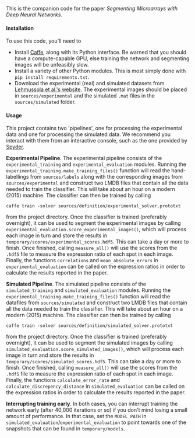 This is the companion code for the paper *Segmenting Microarrays with Deep Neural Networks*.

#### Installation 
To use this code, you'll need to
 - Install [Caffe](http://caffe.berkeleyvision.org/), along with its Python interface. Be warned that you should have a compute-capable GPU, else training the network and segmenting images will be unfeasibly slow.
 - Install a variety of other Python modules. This is most simply done with `pip install requirements.txt`.
 - Download the experimental (real) and simulated datasets from [Lehmussola et al.'s website](http://www.cs.tut.fi/sgn/csb/spotseg/). The experimental images should be placed in `sources/experimental` and the simulated `.mat` files in the `sources/simulated` folder. 

#### Usage
This project contains two 'pipelines', one for processing the experimental data and one for processing the simulated data. We recommend you interact with them from an interactive console, such as the one provided by [Spyder](https://github.com/spyder-ide/spyder).

**Experimental Pipeline**. The experimental pipeline consists of the `experimental_training` and `experimental_evaluation` modules. Running the `experimental_training.make_training_files()` function will read the hand-labellings from `sources/labels` along with the corresponding images from `sources/experimental` and construct two LMDB files that contain all the data needed to train the classifier. This will take about an hour on a modern (2015) machine. The classifier can then be trained by calling 

``caffe train -solver sources/definition/experimental_solver.prototxt``

from the project directory. Once the classifier is trained (preferably overnight), it can be used to segment the experimental images by calling `experimental_evaluation.score_experimental_images()`, which will process each image in turn and store the results in `temporary/scores/experimental_scores.hdf5`. This can take a day or more to finish. Once finished, calling `measure_all()` will use the scores from the `.hdf5` file to measure the expression ratio of each spot in each image. Finally, the functions `correlations` and `mean_absolute_errors` in `experimental_evaluation` can be called on the expression ratios in order to calculate the results reported in the paper.

**Simulated Pipeline**. The simulated pipeline consists of the `simulated_training` and `simulated_evaluation` modules. Running the `experimental_training.make_training_files()` function will read the datafiles from `sources/simulated` and construct two LMDB files that contain all the data needed to train the classifier. This will take about an hour on a modern (2015) machine. The classifier can then be trained by calling 

``caffe train -solver sources/definition/simulated_solver.prototxt``

from the project directory. Once the classifier is trained (preferably overnight), it can be used to segment the simulated images by calling `simulated_evaluation.score_simulated_images()`, which will process each image in turn and store the results in `temporary/scores/simulated_scores.hdf5`. This can take a day or more to finish. Once finished, calling `measure_all()` will use the scores from the `.hdf5` file to measure the expression ratio of each spot in each image. Finally, the functions `calculate_error_rate` and `calculate_discrepency_distance` in `simulated_evaluation` can be called on the expression ratios in order to calculate the results reported in the paper.

**Interrupting training early**. In both cases, you can interrupt training the network early (after 40,000 iterations or so) if you don't mind losing a small amount of performance. In that case, set the `MODEL_PATH` in `simulated_evaluation`/`experimental_evaluation` to point towards one of the snapshots that can be found in `temporary/models`.